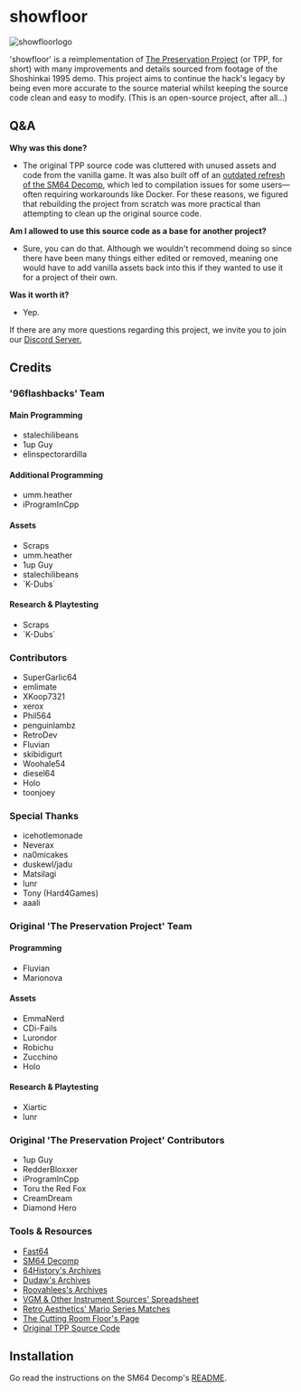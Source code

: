 # showfloor
![showfloorlogo](https://github.com/user-attachments/assets/255078c5-d31c-4284-a720-f1f2ddcefd4f)

'showfloor' is a reimplementation of [The Preservation Project](https://github.com/Sunlitspace542/tpp-mirror) (or TPP, for short) with many improvements and details sourced from footage of the Shoshinkai 1995 demo. This project aims to continue the hack's legacy by being even more accurate to the source material whilst keeping the source code clean and easy to modify. (This is an open-source project, after all...)

## Q&A

**Why was this done?**

- The original TPP source code was cluttered with unused assets and code from the vanilla game. It was also built off of an [outdated refresh of the SM64 Decomp](https://github.com/n64decomp/sm64/commit/c45aa301bb07a14eb1b1ebc9e73b8fed60817292), which led to compilation issues for some users—often requiring workarounds like Docker. For these reasons, we figured that rebuilding the project from scratch was more practical than attempting to clean up the original source code.

**Am I allowed to use this source code as a base for another project?**

- Sure, you can do that. Although we wouldn't recommend doing so since there have been many things either edited or removed, meaning one would have to add vanilla assets back into this if they wanted to use it for a project of their own.

**Was it worth it?**

- Yep.

If there are any more questions regarding this project, we invite you to join our [Discord Server.](https://discord.gg/CpxaEqg6ww)

## Credits

### '96flashbacks' Team

#### Main Programming
- stalechilibeans
- 1up Guy
- elinspectorardilla

#### Additional Programming
- umm.heather
- iProgramInCpp

#### Assets
- Scraps
- umm.heather
- 1up Guy
- stalechilibeans
- `K-Dubs΄

#### Research & Playtesting
- Scraps
- `K-Dubs΄
  
### Contributors
- SuperGarlic64
- emlimate
- XKoop7321
- xerox
- Phil564
- penguinlambz
- RetroDev
- Fluvian
- skibidigurt
- Woohale54
- diesel64
- Holo
- toonjoey
  
### Special Thanks
- icehotlemonade
- Neverax
- na0micakes
- duskewl/jadu
- Matsilagi
- lunr
- Tony (Hard4Games)
- aaali

### Original 'The Preservation Project' Team

#### Programming
- Fluvian
- Marionova
  
#### Assets
- EmmaNerd
- CDi-Fails
- Lurondor
- Robichu
- Zucchino
- Holo

#### Research & Playtesting
- Xiartic
- lunr
  
### Original 'The Preservation Project' Contributors
- 1up Guy
- RedderBloxxer
- iProgramInCpp
- Toru the Red Fox
- CreamDream
- Diamond Hero

### Tools & Resources
- [Fast64](https://github.com/Fast-64/fast64)
- [SM64 Decomp](https://github.com/n64decomp/sm64)
- [64History's Archives](https://archive.org/details/sm64-beta-content)
- [Dudaw's Archives](https://archive.org/details/sm64brp_src_abandoned)
- [Roovahlees's Archives](https://archive.org/details/@roovahlees)
- [VGM & Other Instrument Sources' Spreadsheet](https://docs.google.com/spreadsheets/d/1JJBlHHDc65fhZmKUGLrDTLCm6rfUU83-kbuD8Y0zU0o/edit?gid=2047725819#gid=2047725819)
- [Retro Aesthetics' Mario Series Matches](https://retroaesthetics.net/mario-series-matches/)
- [The Cutting Room Floor's Page](https://tcrf.net/Prerelease:Super_Mario_64_(Nintendo_64)/Shoshinkai_1995_Demo)
- [Original TPP Source Code](https://github.com/Sunlitspace542/tpp-mirror)

## Installation

Go read the instructions on the SM64 Decomp's [README](https://github.com/n64decomp/sm64/blob/master/README.md#installation).
